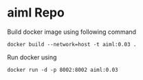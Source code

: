 # aiml Repo

Build docker image using following command

```
docker build --network=host -t aiml:0.03 .
```

Run docker using

```
docker run -d -p 8002:8002 aiml:0.03
```
